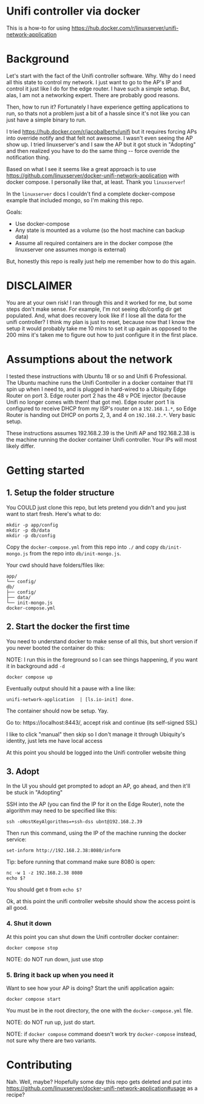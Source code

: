 # Unifi controller via docker

This is a how-to for using https://hub.docker.com/r/linuxserver/unifi-network-application

# Background

Let's start with the fact of the Unifi controller software. Why. Why do I need all this state to control my network. I just want to go to the AP's IP and control it just like I do for the edge router. I have such a simple setup. But, alas, I am not a networking expert. There are probably good reasons.

Then, how to run it? Fortunately I have experience getting applications to run, so thats not a problem just a bit of a hassle since it's not like you can just have a simple binary to run.

I tried https://hub.docker.com/r/jacobalberty/unifi but it requires forcing APs into override notify and that felt not awesome. I wasn't even seeing the AP show up. I tried linuxserver's and I saw the AP but it got stuck in "Adopting" and then realized you have to do the same thing -- force override the notification thing.

Based on what I see it seems like a great approach is to use https://github.com/linuxserver/docker-unifi-network-application with docker compose. I personally like that, at least. Thank you `linuxserver`!

In the `linuxserver` docs I couldn't find a complete docker-compose example that included mongo, so I'm making this repo.

Goals:

* Use docker-compose
* Any state is mounted as a volume (so the host machine can backup data)
* Assume all required containers are in the docker compose (the linuxserver one assumes mongo is external)

But, honestly this repo is really just help me remember how to do this again.

# DISCLAIMER

You are at your own risk! I ran through this and it worked for me, but some steps don't make sense. For example, I'm not seeing db/config dir get populated. And, what does recovery look like if I lose all the data for the unifi controller? I think my plan is just to reset, because now that I know the setup it would probably take me 10 mins to set it up again as opposed to the 200 mins it's taken me to figure out how to just configure it in the first place.

# Assumptions about the network

I tested these instructions with Ubuntu 18 or so and Unifi 6 Professional. The Ubuntu machine runs the Unifi Controller in a docker container that I'll spin up when I need to, and is plugged in hard-wired to a Ubiquity Edge Router on port 3. Edge router port 2 has the 48 v POE injector (because Unifi no longer comes with them! that got me). Edge router port 1 is configured to receive DHCP from my ISP's router on a `192.168.1.*`, so Edge Router is handing out DHCP on ports 2, 3, and 4 on `192.168.2.*`. Very basic setup.

These instructions assumes 192.168.2.39 is the Unifi AP and 192.168.2.38 is the machine running the docker container Unifi controller. Your IPs will most likely differ.

# Getting started

## 1. Setup the folder structure

You COULD just clone this repo, but lets pretend you didn't and you just want to start fresh. Here's what to do:

```
mkdir -p app/config
mkdir -p db/data
mkdir -p db/config
```

Copy the `docker-compose.yml` from this repo into `./` and copy `db/init-mongo.js` from the repo into `db/init-mongo.js`.

Your cwd should have folders/files like:

```
app/
└── config/
db/
├── config/
├── data/
└── init-mongo.js
docker-compose.yml
```

## 2. Start the docker the first time

You need to understand docker to make sense of all this, but short version if you never booted the container do this:

NOTE: I run this in the foreground so I can see things happening, if you want it in background add `-d`

```
docker compose up
```

Eventually output should hit a pause with a line like:

```
unifi-network-application  | [ls.io-init] done.
```

The container should now be setup. Yay.

Go to: https://localhost:8443/, accept risk and continue (its self-signed SSL)

I like to click "manual" then skip so I don't manage it through Ubiquity's identity, just lets me have local access

At this point you should be logged into the Unifi controller website thing

## 3. Adopt

In the UI you should get prompted to adopt an AP, go ahead, and then it'll be stuck in "Adopting"

SSH into the AP (you can find the IP for it on the Edge Router), note the algorithm may need to be specified like this:

```
ssh -oHostKeyAlgorithms=+ssh-dss ubnt@192.168.2.39
```

Then run this command, using the IP of the machine running the docker service:

```
set-inform http://192.168.2.38:8080/inform
```

Tip: before running that command make sure 8080 is open:

```
nc -w 1 -z 192.168.2.38 8080
echo $?
```

You should get `0` from `echo $?`

Ok, at this point the unifi controller website should show the access point is all good.

### 4. Shut it down

At this point you can shut down the Unifi controller docker container:

```
docker compose stop
```

NOTE: do NOT run down, just use stop

### 5. Bring it back up when you need it

Want to see how your AP is doing? Start the unifi application again:

```
docker compose start
```

You must be in the root directory, the one with the `docker-compose.yml` file.

NOTE: do NOT run up, just do start.

NOTE: if `docker compose` command doesn't work try `docker-compose` instead, not sure why there are two variants.

# Contributing

Nah. Well, maybe? Hopefully some day this repo gets deleted and put into https://github.com/linuxserver/docker-unifi-network-application#usage as a recipe?

